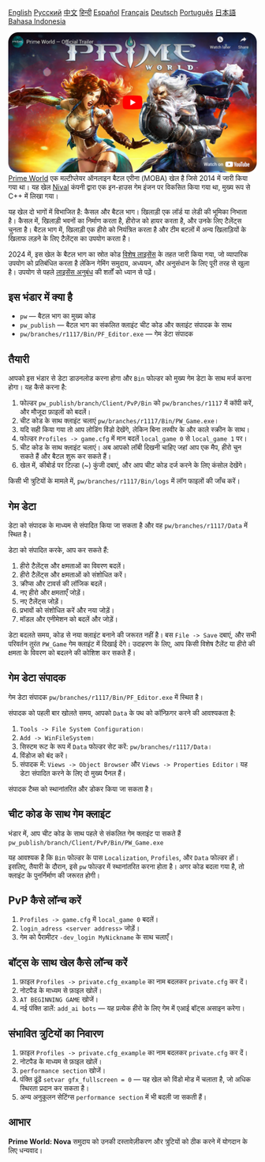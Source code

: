 [English](README_English.md)        [Русский](README.md)        [中文](README_Chinese.md)        [हिन्दी](README_Hindi.md)        [Español](README_Spanish.md)        [Français](README_French.md)        [Deutsch](README_German.md)        [Português](README_Portuguese.md)        [日本語](README_Japanese.md)        [Bahasa Indonesia](README_Indonesian.md)

[![Prime World Trailer](PW_trailer.png)](https://youtu.be/Fkd-zva4npI)
[Prime World](https://wikipedia.org/wiki/Prime_World) एक मल्टीप्लेयर ऑनलाइन बैटल एरीना (MOBA) खेल है जिसे 2014 में जारी किया गया था। यह खेल [Nival](http://nival.com/) कंपनी द्वारा एक इन-हाउस गेम इंजन पर विकसित किया गया था, मुख्य रूप से C++ में लिखा गया।

यह खेल दो भागों में विभाजित है: कैसल और बैटल भाग। खिलाड़ी एक लॉर्ड या लेडी की भूमिका निभाता है। कैसल में, खिलाड़ी भवनों का निर्माण करता है, हीरोज को हायर करता है, और उनके लिए टैलेंट्स चुनता है। बैटल भाग में, खिलाड़ी एक हीरो को नियंत्रित करता है और टीम बटलों में अन्य खिलाड़ियों के खिलाफ लड़ने के लिए टैलेंट्स का उपयोग करता है।

2024 में, इस खेल के बैटल भाग का स्रोत कोड [विशेष लाइसेंस](LICENSE.md) के तहत जारी किया गया, जो व्यापारिक उपयोग को प्रतिबंधित करता है लेकिन गेमिंग समुदाय, अध्ययन, और अनुसंधान के लिए पूरी तरह से खुला है। उपयोग से पहले [लाइसेंस अनुबंध](LICENSE.md) की शर्तों को ध्यान से पढ़ें।

## इस भंडार में क्या है
- `pw` — बैटल भाग का मुख्य कोड
- `pw_publish` — बैटल भाग का संकलित क्लाइंट चीट कोड और क्लाइंट संपादक के साथ
- `pw/branches/r1117/Bin/PF_Editor.exe` — गेम डेटा संपादक

## तैयारी
आपको इस भंडार से डेटा डाउनलोड करना होगा और `Bin` फोल्डर को मुख्य गेम डेटा के साथ मर्ज करना होगा। यह कैसे करना है:

1. फोल्डर `pw_publish/branch/Client/PvP/Bin` को `pw/branches/r1117` में कॉपी करें, और मौजूदा फ़ाइलों को बदलें।
2. चीट कोड के साथ क्लाइंट चलाएं `pw/branches/r1117/Bin/PW_Game.exe`।
3. यदि सही किया गया तो आप लोडिंग विंडो देखेंगे, लेकिन बिना तस्वीर के और काले स्क्रीन के साथ।
4. फोल्डर `Profiles -> game.cfg` में मान बदलें `local_game 0` से `local_game 1` पर।
5. चीट कोड के साथ क्लाइंट चलाएं। अब आपको लॉबी दिखनी चाहिए जहां आप एक मैप, हीरो चुन सकते हैं और बैटल शुरू कर सकते हैं।
6. खेल में, कीबोर्ड पर टिल्डा (~) कुंजी दबाएं, और आप चीट कोड दर्ज करने के लिए कंसोल देखेंगे।

किसी भी त्रुटियों के मामले में, `pw/branches/r1117/Bin/logs` में लॉग फाइलों की जाँच करें।

## गेम डेटा
डेटा को संपादक के माध्यम से संपादित किया जा सकता है और वह `pw/branches/r1117/Data` में स्थित है।

डेटा को संपादित करके, आप कर सकते हैं:
1. हीरो टैलेंट्स और क्षमताओं का विवरण बदलें।
2. हीरो टैलेंट्स और क्षमताओं को संशोधित करें।
3. क्रीप्स और टावर्स की लॉजिक बदलें।
4. नए हीरो और क्षमताएँ जोड़ें।
5. नए टैलेंट्स जोड़ें।
6. प्रभावों को संशोधित करें और नया जोड़ें।
7. मॉडल और एनीमेशन को बदलें और जोड़ें।

डेटा बदलते समय, कोड से नया क्लाइंट बनाने की जरूरत नहीं है। बस `File -> Save` दबाएं, और सभी परिवर्तन तुरंत `PW_Game` गेम क्लाइंट में दिखाई देंगे। उदाहरण के लिए, आप किसी विशेष टैलेंट या हीरो की क्षमता के विवरण को बदलने की कोशिश कर सकते हैं।

## गेम डेटा संपादक
गेम डेटा संपादक `pw/branches/r1117/Bin/PF_Editor.exe` में स्थित है।

संपादक को पहली बार खोलते समय, आपको `Data` के पथ को कॉन्फ़िगर करने की आवश्यकता है:
1. `Tools -> File System Configuration`।
2. `Add -> WinFileSystem`।
3. सिस्टम रूट के रूप में `Data` फोल्डर सेट करें: `pw/branches/r1117/Data`।
4. विंडोज को बंद करें।
5. संपादक में: `Views -> Object Browser` और `Views -> Properties Editor`। यह डेटा संपादित करने के लिए दो मुख्य पैनल हैं।

संपादक टैब्स को स्थानांतरित और डोकर किया जा सकता है।

## चीट कोड के साथ गेम क्लाइंट
भंडार में, आप चीट कोड के साथ पहले से संकलित गेम क्लाइंट पा सकते हैं `pw_publish/branch/Client/PvP/Bin/PW_Game.exe`

यह आवश्यक है कि `Bin` फोल्डर के पास `Localization`, `Profiles`, और `Data` फोल्डर हों। इसलिए, तैयारी के दौरान, इसे `pw` फोल्डर में स्थानांतरित करना होता है। अगर कोड बदला गया है, तो क्लाइंट के पुनर्निर्माण की जरूरत होगी।

## PvP कैसे लॉन्च करें
1. `Profiles -> game.cfg` में `local_game 0` बदलें।
2. `login_adress <server address>` जोड़ें।
3. गेम को पैरामीटर `-dev_login MyNickname` के साथ चलाएँ।

## बॉट्स के साथ खेल कैसे लॉन्च करें
1. फ़ाइल `Profiles -> private.cfg_example` का नाम बदलकर `private.cfg` कर दें।
2. नोटपैड के माध्यम से फ़ाइल खोलें।
3. `AT BEGINNING GAME` खोजें।
4. नई पंक्ति डालें: `add_ai bots` — यह प्रत्येक हीरो के लिए गेम में एआई बॉट्स असाइन करेगा।

## संभावित त्रुटियों का निवारण
1. फ़ाइल `Profiles -> private.cfg_example` का नाम बदलकर `private.cfg` कर दें।
2. नोटपैड के माध्यम से फ़ाइल खोलें।
3. `performance section` खोजें।
4. पंक्ति ढूंढें `setvar gfx_fullscreen = 0` — यह खेल को विंडो मोड में चलाता है, जो अधिक स्थिरता प्रदान कर सकता है।
5. अन्य अनुकूलन सेटिंग्स `performance section` में भी बदली जा सकती हैं।

## आभार
**Prime World: Nova** समुदाय को उनकी दस्तावेज़ीकरण और त्रुटियों को ठीक करने में योगदान के लिए धन्यवाद।
